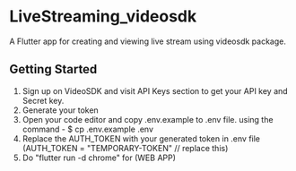 # LiveStreaming_videosdk
A Flutter app for creating and viewing live stream using videosdk package. 

## Getting Started
1. Sign up on VideoSDK and visit API Keys section to get your API key and Secret key.
2. Generate your token
3. Open your code editor and copy .env.example to .env file. using the command - $ cp .env.example .env
4. Replace the AUTH_TOKEN with your generated token in .env file (AUTH_TOKEN = "TEMPORARY-TOKEN" // replace this)
5. Do "flutter run -d chrome" for (WEB APP)

